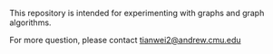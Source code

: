 This repository is intended for experimenting with graphs and graph algorithms. 

For more question, please contact tianwei2@andrew.cmu.edu
